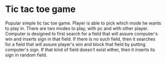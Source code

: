 <h1>Tic tac toe game</h1>
<p>Popular simple tic tac toe game. Player is able to pick which mode he wants to play in. There are two modes to play, with pc and
with other player. Computer is designed to first search for a field that will assure computer's win and inserts sign in that field.
If there is no such field, then it searches for a field that will assure player's win and block that field by putting computer's sign.
If that kind of field doesn't exist either, then it inserts its sign in random field.</p>
